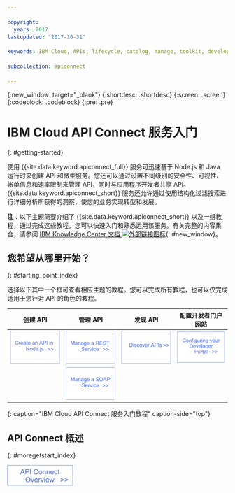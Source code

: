 ```yaml
---

copyright:
  years: 2017
lastupdated: "2017-10-31"

keywords: IBM Cloud, APIs, lifecycle, catalog, manage, toolkit, develop, dev portal

subcollection: apiconnect

---
```



{:new_window: target="_blank"}
{:shortdesc: .shortdesc}
{:screen: .screen}
{:codeblock: .codeblock}
{:pre: .pre}

# IBM Cloud API Connect 服务入门
{: #getting-started}

使用 {{site.data.keyword.apiconnect_full}} 服务可迅速基于 Node.js 和 Java 运行时来创建 API 和微型服务。您还可以通过设置不同级别的安全性、可视性、帐单信息和速率限制来管理 API，同时与应用程序开发者共享 API。{{site.data.keyword.apiconnect_short}} 服务还允许通过使用结构化过滤搜索进行详细分析所获得的洞察，使您的业务实现转型和发展。

**注**：以下主题简要介绍了 {{site.data.keyword.apiconnect_short}} 以及一组教程，通过完成这些教程，您可以快速入门和熟悉运用该服务。有关完整的内容集合，请参阅 [IBM Knowledge Center 文档 ![外部链接图标](../icons/launch-glyph.svg "外部链接图标")](https://www.ibm.com/support/knowledgecenter/SSFS6T/mapfiles/getting_started_bluemix.html){: #new_window}。

## 您希望从哪里开始？
{: #starting_point_index}

选择以下其中一个框可查看相应主题的教程。您可以完成所有教程，也可以仅完成适用于您针对 API 的角色的教程。

|创建 API|管理 API|发现 API|配置开发者门户网站| 
|---------------|------------------------|---------------|-----------------|
| <a href="/docs/services/apiconnect/tutorials?topic=apiconnect-tut_create_api_node"> <img src="/images/art_create_api_node.png" width="200" alt="使用 Node.js 创建 API" /></a> | <a href="/docs/services/apiconnect/tutorials?topic=apiconnect-tut_rest_landing"> <img src="/images/art_manage_rest_service.png" width="200" alt="管理 REST 服务" /></a> | <a href="/docs/services/apiconnect/tutorials?topic=apiconnect-tut_discover_apis"> <img src="/images/art_discover_apis.png" width="200" alt="发现 API" /></a> | <a href="/docs/services/apiconnect/tutorials?topic=apiconnect-tut_config_dev_portal"> <img src="/images/art_configure_dev_portal.png" width="200" alt="配置开发者门户网站" /></a> | 
| | <a href="/docs/services/apiconnect/tutorials?topic=apiconnect-tut_manage_soap_api"> <img src="/images/art_manage_soap_service.png" width="200" alt="管理 SOAP 服务" /></a> | | |
{: caption="IBM Cloud API Connect 服务入门教程" caption-side="top"}

## API Connect 概述
{: #moregetstart_index}

<a href="/docs/services/apiconnect?topic=apiconnect-about_apic_overview"> <img src="/images/art_apic_overview.png" width="150" alt="API Connect 概述材料链接。"></a>




